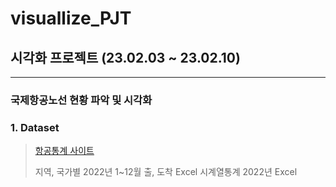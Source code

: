# visuallize_PJT

## 시각화 프로젝트 (23.02.03 ~ 23.02.10)

---

### **국제항공노선 현황 파악 및 시각화**

### 1. Dataset
> [항공통계 사이트](https://www.airportal.go.kr/knowledge/statsnew/main.jsp#)
> 
> 지역, 국가별 2022년 1~12월 출, 도착 Excel
> 시계열통계 2022년 Excel

